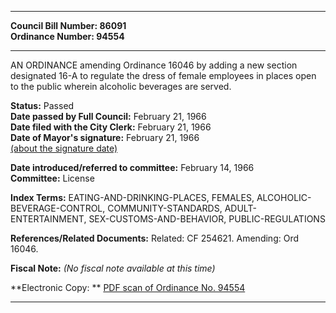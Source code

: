 * * * * *  
  
**Council Bill Number: [](#h0)[](#h2)86091**   
**Ordinance Number: 94554**  
  
* * * * *  
  
AN ORDINANCE amending Ordinance 16046 by adding a new section designated 16-A to regulate the dress of female employees in places open to the public wherein alcoholic beverages are served.  
  
**Status:** Passed   
**Date passed by Full Council:** February 21, 1966   
**Date filed with the City Clerk:** February 21, 1966   
**Date of Mayor's signature:** February 21, 1966   
[(about the signature date)](/~public/approvaldate.htm)   
  
  
**Date introduced/referred to committee:** February 14, 1966   
**Committee:** License   
  
**Index Terms:** EATING-AND-DRINKING-PLACES, FEMALES, ALCOHOLIC-BEVERAGE-CONTROL, COMMUNITY-STANDARDS, ADULT-ENTERTAINMENT, SEX-CUSTOMS-AND-BEHAVIOR, PUBLIC-REGULATIONS  
  
**References/Related Documents:** Related: CF 254621. Amending: Ord 16046.  
  
**Fiscal Note:** *(No fiscal note available at this time)*  
  
**Electronic Copy: ** [PDF scan of Ordinance No. 94554](/~archives/Ordinances/Ord_94554.pdf)  
  
* * * * *  
